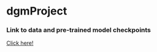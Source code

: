 # dgmProject

### Link to data and pre-trained model checkpoints
[Click here!](https://drive.google.com/drive/folders/1jmDq-NPX2Tt3GpdWJIhtN4m21ZYtm5Hc?usp=sharing)
